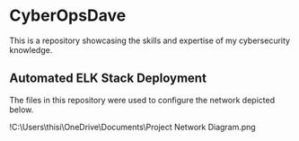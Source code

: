 # CyberOpsDave
This is a repository showcasing the skills and expertise of my cybersecurity knowledge.
## Automated ELK Stack Deployment

The files in this repository were used to configure the network depicted below.

!C:\Users\thisi\OneDrive\Documents\Project Network Diagram.png
